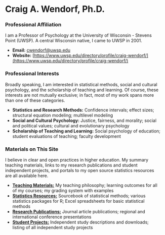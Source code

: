 # Craig A. Wendorf, Ph.D.

### Professional Affiliation

I am a Professor of Psychology at the University of Wisconsin - Stevens Point (UWSP). A central Wisconsin native, I came to UWSP in 2001.

- **Email:** [cwendorf@uwsp.edu](mailto:cwendorf@uwsp.edu)
- **Website:** [https://www.uwsp.edu/directory/profile/craig-wendorf/](https://www.uwsp.edu/directory/profile/craig-wendorf/)

### Professional Interests

Broadly speaking, I am interested in statistical methods, social and cultural psychology, and the scholarship of teaching and learning. Of course, these interests are not mutually exclusive; in fact, most of my work spans more than one of these categories.

- **Statistics and Research Methods:** Confidence intervals; effect sizes; structural equation modeling; multilevel modeling
- **Social and Cultural Psychology:** Justice, fairness, and morality; social and political values; cultural and evolutionary psychology
- **Scholarship of Teaching and Learning:** Social psychology of education; student evaluations of teaching; faculty development

### Materials on This Site

I believe in clear and open practices in higher education. My summary teaching materials, links to my research publications and student independent projects, and portals to my open source statistics resources are all available here.

- **[Teaching Materials:](teaching/README.md)** My teaching philosophy; learning outcomes for all of my courses; my grading system with examples
- **[Statistics Resources:](resources/README.md)** Sourcebook of statistical methods; various statistics packages for R; Excel spreadsheets for basic statistical methods
- **[Research Publications:](research/README.md)** Journal article publications; regional and international conference presentations
- **[Student Projects:](projects/README.md)** Independent study descriptions and downloads; listing of all independent study projects
